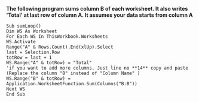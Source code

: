 **The following program sums column B of each worksheet. It also writes 'Total' at last row of column A. 
It assumes your data starts from column A**

```
Sub sumLoop()
Dim WS As Worksheet
For Each WS In ThisWorkbook.Worksheets
WS.Activate
Range("A" & Rows.Count).End(xlUp).Select
last = Selection.Row
totRow = last + 1
WS.Range("A" & totRow) = "Total"
'if you want to add more columns. Just line no **14** copy and paste (Replace the column "B" instead of "Column Name" )
WS.Range("B" & totRow) = Application.WorksheetFunction.Sum(Columns("B:B"))
Next WS
End Sub
```
